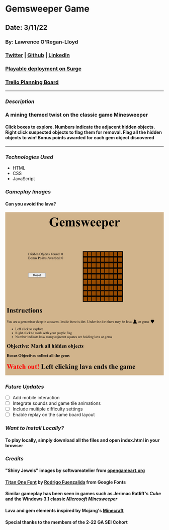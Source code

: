 # Gemsweeper Game

## Date: 3/11/22

### By: Lawrence O'Regan-Lloyd

### [Twitter](https://twitter.com/Lawrence_OL) | [Github](https://github.com/LawrenceOL) | [LinkedIn](https://www.linkedin.com/in/lawrenceol/)

### [Playable deployment on Surge](https://gem-sweeper.surge.sh)
### [Trello Planning Board](https://trello.com/b/41J9d4Sg/gemsweeper)
---

### ***Description***

### A mining themed twist on the classic game Minesweeper
#### Click boxes to explore. Numbers indicate the adjacent hidden objects. Right click suspected objects to flag them for removal. Flag all the hidden objects to win! Bonus points awarded for each gem object discovered

---

### ***Technologies Used***

- HTML
- CSS
- JavaScript

### ***Gameplay Images***

#### Can you avoid the lava?

![Image](./assets/Gemsweeper.jpg)

### ***Future Updates***

- [ ] Add mobile interaction
- [ ] Integrate sounds and game tile animations
- [ ] Include multiple difficulty settings
- [ ] Enable replay on the same board layout

### ***Want to Install Locally?***
#### To play locally, simply download all the files and open index.html in your browser

### ***Credits***
#### "Shiny Jewels" images by softwareatelier from [opengameart.org](https://opengameart.org/users/softwareatelier)
#### [Titan One Font](https://fonts.google.com/specimen/Titan+One) by [Rodrigo Fuenzalida](https://fonts.google.com/?query=Rodrigo%20Fuenzalida) from Google Fonts 
#### Similar gameplay has been seen in games such as Jerimac Ratliff's *Cube* and the Windows 3.1 classic *Microsoft Minesweeper*
#### Lava and gem elements inspired by Mojang's [Minecraft](https://www.minecraft.net/) 
#### Special thanks to the members of the 2-22 GA SEI Cohort

